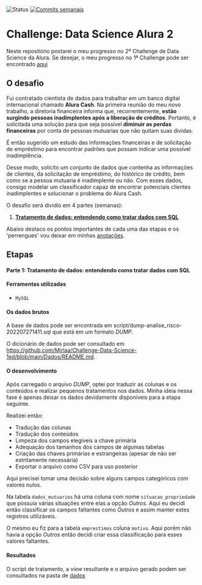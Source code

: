 ![Status](https://img.shields.io/badge/status-Em%20desenvolvimento-green?style=plastic)
[![Commits semanais](https://img.shields.io/github/commit-activity/w/exata0mente/alura-cash?style=plastic)](https://github.com/exata0mente/alura-cash/pulse)


# Challenge: Data Science Alura 2

Neste repositório postarei o meu progresso no 2º Challenge de Data Science da Alura. Se desejar, o meu progresso no 1ª Challenge pode ser encontrado [aqui](https://github.com/exata0mente/alura-voz)

## O desafio

Fui contratado cientista de dados para trabalhar em um banco digital internacional chamado **Alura Cash**. Na primeira reunião do meu novo trabalho, a diretoria financeira informa que, recorrentemente, **estão surgindo pessoas inadimplentes após a liberação de créditos**. Portanto, é solicitada uma solução para que seja possível **diminuir as perdas financeiras** por conta de pessoas mutuarias que não quitam suas dívidas.

É então sugerido um estudo das informações financeiras e de solicitação de empréstimo para encontrar padrões que possam indicar uma possível inadimplência.

Desse modo, solicito um conjunto de dados que contenha as informações de clientes, da solicitação de empréstimo, do histórico de crédito, bem como se a pessoa mutuaria é inadimplente ou não. Com esses dados, consigo modelar um classificador capaz de encontrar potenciais clientes inadimplentes e solucionar o problema do Alura Cash.

O desafio será dividio em 4 partes (semanas):
1. [**Tratamento de dados: entendendo como tratar dados com SQL**](#parte-1-tratamento-de-dados-entendendo-como-tratar-dados-com-SQL)

Abaixo destaco os pontos importantes de cada uma das etapas e os 'perrengues' vou deixar em minhas [anotações](ANOTACOES.md).

## Etapas

#### Parte 1: Tratamento de dados: entendendo como tratar dados com SQL

#### Ferramentas utilizadas

- `MySQL`

#### Os dados brutos

A base de dados pode ser encontrada em script/dump-analise_risco-202207271411.sql que está em um formato _DUMP_. 

O dicionário de dados pode ser consultado em https://github.com/Mirlaa/Challenge-Data-Science-1ed/blob/main/Dados/README.md.

#### O desenvolvimento

Após carregado o arquivo _DUMP_, optei por traduzir as colunas e os conteúdos e realizar pequenos tratamentos nos dados. Minha ideia nessa fase é apenas deixar os dados devidamente disponíveis para a etapa seguinte.

Realizei então:
- Tradução das colunas
- Tradução dos conteúdos
- Limpeza dos campos elegíveis a chave primária
- Adequação dos tamanhos dos campos de algumas tabelas
- Criação das chaves primárias e estrangeiras (apesar de não ser estritamente necessária)
- Exportar o arquivo como CSV para uso posterior

Aqui precisei tomar uma decisão sobre alguns campos categóricos com valores nulos.

Na tabela `dados_mutuarios` há uma coluna com nome `situacao_propriedade` que possuia várias situações entre elas a opção _Outros_. Aqui eu decidi então classificar os campos faltantes como _Outros_ e assim manter estes registros utilizáveis.

O mesmo eu fiz para a tabela `emprestimos` coluna `motivo`. Aqui porém não havia a opção _Outros_ então decidi criar essa classificação para esses valores faltantes.

#### Resultados

O script de tratamento, a _view_ resultante e o arquivo gerado podem ser consultados na pasta de [dados](dados/)